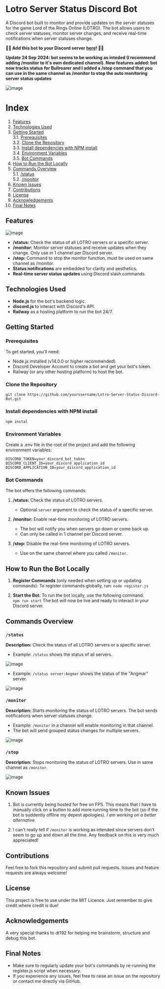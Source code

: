 # Lotro Server Status Discord Bot  

A Discord bot built to monitor and provide updates on the server statuses for the game Lord of the Rings Online (LOTRO). The bot allows users to check server statuses, monitor server changes, and receive real-time notifications when server statuses change.  

**🔗🤖 Add this bot to your Discord server [here](https://discord.com/oauth2/authorize?client_id=1285998173294301234&permissions=2147567680&integration_type=0&scope=bot+applications.commands)! 🤖🔗**

**Update 24 Sep 2024: bot seems to be working as inteded (I recommend adding /monitor to it's own dedicated channel). New features added: bot now tracks status for Bullroarer and I added a /stop command that you can use in the same channel as /monitor to stop the auto monitoring server status updates**

![image](https://github.com/user-attachments/assets/a984e6b5-5e71-4fe7-b836-e99d9004961f)



# Index  

1. [Features](#features)  
2. [Technologies Used](#technologies-used)  
3. [Getting Started](#getting-started)  
    3.1. [Prerequisites](#prerequisites)  
    3.2. [Clone the Repository](#clone-the-repository)  
    3.3. [Install dependencies with NPM install](#install-dependencies-with-npm-install)  
    3.4. [Environment Variables](#environment-variables)  
    3.5. [Bot Commands](#bot-commands)  
4. [How to Run the Bot Locally](#how-to-run-the-bot-locally)  
5. [Commands Overview](#commands-overview)  
    5.1. [/status](#status)  
    5.2. [/monitor](#monitor)  
6. [Known Issues](#known-issues)  
7. [Contributions](#contributions)  
8. [License](#license)  
9. [Acknowledgements](#acknowledgements)  
10. [Final Notes](#final-notes)  

## Features  

![image](https://github.com/user-attachments/assets/a5f85574-5451-4550-9711-571f0cbc8b41)   

- **/status:** Check the status of all LOTRO servers or a specific server.
- **/monitor:** Monitor server statuses and receive updates when they change. Only use in 1 channel per Discord server.
- **/stop:** Command to stop the monitor function, must be used on same channel as /monitor.
- **Status notifications** are embedded for clarity and aesthetics.
- **Real-time server status updates** using Discord slash commands.

## Technologies Used  

- **Node.js** for the bot's backend logic.
- **discord.js** to interact with Discord's API.
- **Railway** as a hosting platform to run the bot 24/7.

## Getting Started

### Prerequisites

To get started, you’ll need:

- Node.js installed (v14.0.0 or higher recommended).
- Discord Developer Account to create a bot and get your bot's token.
- Railway (or any other hosting platform) to host the bot.

### Clone the Repository
```git clone https://github.com/yourusername/Lotro-Server-Status-Discord-Bot.git```  

### Install dependencies with NPM install  
```npm instal```

### Environment Variables  
Create a .env file in the root of the project and add the following environment variables:  
```
DISCORD_TOKEN=your_discord_bot_token
DISCORD_CLIENT_ID=your_discord_application_id
DISCORD_APPLICATION_ID=your_discord_application_id
```

### Bot Commands
The bot offers the following commands:

1. **/status:** Check the status of LOTRO servers.  

    - Optional ```server``` argument to check the status of a specific server.  

2. **/monitor:** Enable real-time monitoring of LOTRO servers.
    - The bot will notify you when servers go down or come back up.
    - Can only be called in 1 channel per Discord server.
  
3. **/stop:** Disable the real-time monitoring of LOTRO servers.
    - Use on the same channel where you called ```/monitor```.

## How to Run the Bot Locally

1. **Register Commands** (only needed when setting up or updating commands): To register commands globally, run:
``` node register.js ```

2. **Start the Bot:** To run the bot locally, use the following command:  
```npm run start```
The bot will now be live and ready to interact in your Discord server.

## Commands Overview  

### ```/status```  

**Description:** Check the status of all LOTRO servers or a specific server.  

- Example: ``/status`` shows the status of all servers.  

![image](https://github.com/user-attachments/assets/b086a2a2-1836-4919-849d-27acc3c3e9de)  

  
- Example: ``/status server:Angmar`` shows the status of the "Angmar" server.

![image](https://github.com/user-attachments/assets/c130aeb6-111d-454e-81f2-4939062371ca)  
 

### ```/monitor```  

**Description:** Starts monitoring the status of LOTRO servers. The bot sends notifications when server statuses change.  

- Example: ```/monitor``` in a channel will enable monitoring in that channel.  
- The bot will send grouped status changes for multiple servers.

![image](https://github.com/user-attachments/assets/952d22a3-3212-4287-a0b1-4395cfffac5a)  

### ```/stop```

**Description:** Stops monitoring the status of LOTRO servers. Use in same channel as ```/monitor```.

![image](https://github.com/user-attachments/assets/11c5ae31-a833-48cb-8106-938dd3bc6315)

## Known Issues  

1. Bot is currently being hosted for free on FPS. This means that I have to manually click on a button to add more running time to the bot (so if the bot is suddently offline my depest apologies). _I am working on a better alternative._

2. I can't really tell if ```/monitor``` is working as intended since servers don't seem to go up and down all the time. Any feedback on this is very much appreciated! 

## Contributions  

Feel free to fork this repository and submit pull requests. Issues and feature requests are always welcome!  

## License  

This project is free to use under the MIT Licence. Just remember to give credit where credit is due!

## Acknowledgements  

A very special thanks to dt192 for helping me brainstorm, structure and debug this bot.  

## Final Notes  

- Make sure to regularly update your bot's commands by re-running the register.js script when necessary.  
- If you experience any issues, feel free to raise an issue on the repository or contact me directly via GitHub.  




 
